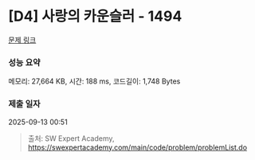 # [D4] 사랑의 카운슬러 - 1494 

[문제 링크](https://swexpertacademy.com/main/code/problem/problemDetail.do?contestProbId=AV2b_WPaAEIBBASw) 

### 성능 요약

메모리: 27,664 KB, 시간: 188 ms, 코드길이: 1,748 Bytes

### 제출 일자

2025-09-13 00:51



> 출처: SW Expert Academy, https://swexpertacademy.com/main/code/problem/problemList.do